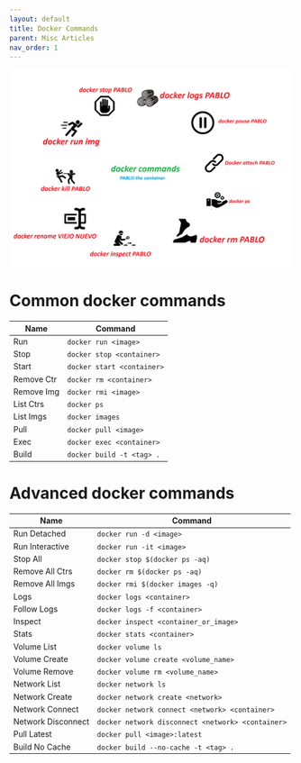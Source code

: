 ```yaml
---
layout: default
title: Docker Commands
parent: Misc Articles
nav_order: 1
---
```


![alt text](DockerCommandImages.png)

# Common docker commands

| Name       | Command                      |
|------------|------------------------------|
| Run        | `docker run <image>`         |
| Stop       | `docker stop <container>`    |
| Start      | `docker start <container>`   |
| Remove Ctr | `docker rm <container>`      |
| Remove Img | `docker rmi <image>`         |
| List Ctrs  | `docker ps`                  |
| List Imgs  | `docker images`              |
| Pull       | `docker pull <image>`        |
| Exec       | `docker exec <container>`    |
| Build      | `docker build -t <tag> .`    |

# Advanced docker commands

| Name        | Command                                  |
|-------------|------------------------------------------|
| Run Detached| `docker run -d <image>`                  |
| Run Interactive| `docker run -it <image>`              |
| Stop All    | `docker stop $(docker ps -aq)`           |
| Remove All Ctrs| `docker rm $(docker ps -aq)`           |
| Remove All Imgs| `docker rmi $(docker images -q)`       |
| Logs        | `docker logs <container>`                |
| Follow Logs | `docker logs -f <container>`             |
| Inspect     | `docker inspect <container_or_image>`    |
| Stats       | `docker stats <container>`               |
| Volume List | `docker volume ls`                       |
| Volume Create| `docker volume create <volume_name>`    |
| Volume Remove| `docker volume rm <volume_name>`        |
| Network List| `docker network ls`                      |
| Network Create| `docker network create <network>`      |
| Network Connect| `docker network connect <network> <container>` |
| Network Disconnect| `docker network disconnect <network> <container>` |
| Pull Latest | `docker pull <image>:latest`             |
| Build No Cache| `docker build --no-cache -t <tag> .`   |
